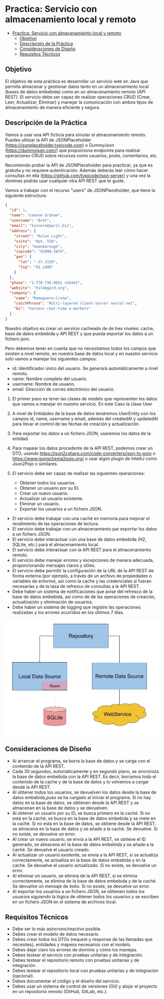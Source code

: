 # Practica: Servicio con almacenamiento local y remoto

- [Practica: Servicio con almacenamiento local y remoto](#practica-servicio-con-almacenamiento-local-y-remoto)
  - [Objetivo](#objetivo)
  - [Descripción de la Práctica](#descripción-de-la-práctica)
  - [Consideraciones de Diseño](#consideraciones-de-diseño)
  - [Requisitos Técnicos](#requisitos-técnicos)


## Objetivo
El objetivo de esta práctica es desarrollar un servicio web en Java que permita almacenar y gestionar datos tanto en un almacenamiento local (bases de datos embebida) como en un almacenamiento remoto (API REST). El servicio debe ser capaz de realizar operaciones CRUD (Crear, Leer, Actualizar, Eliminar) y manejar la comunicación con ambos tipos de almacenamiento de manera eficiente y segura.


## Descripción de la Práctica
Vamos a usar una API ficticia para simular el almacenamiento remoto. Puedes utilizar la API de JSONPlaceholder (https://jsonplaceholder.typicode.com) o DummyJson (https://dummyjson.com/) que proporciona endpoints para realizar operaciones CRUD sobre recursos como usuarios, posts, comentarios, etc. 

Recomiendo probar la API de JSONPlaceholder para practicar, ya que es gratuita y no requiere autenticación. Además deberás leer cómo hacer consultas en ella (https://github.com/typicode/json-server) y una vez la domines podrás usar cualquier otra API REST que te guste.

Vamos a trabajar con el recurso "users" de JSONPlaceholder, que tiene la siguiente estructura:

```json
{
  "id": 1,
  "name": "Leanne Graham",
  "username": "Bret",
  "email": "Sincere@april.biz",
  "address": {
    "street": "Kulas Light",
    "suite": "Apt. 556",
    "city": "Gwenborough",
    "zipcode": "92998-3874",
    "geo": {
      "lat": "-37.3159",
      "lng": "81.1496"
    }
  },
  "phone": "1-770-736-8031 x56442",
  "website": "hildegard.org",
  "company": {
    "name": "Romaguera-Crona",
    "catchPhrase": "Multi-layered client-server neural-net",
    "bs": "harness real-time e-markets"
  }
}
```

Nuestro objetivo es crear un servicio cacheado de de tres niveles: cache, base de datos embebida y API REST y que pueda exportar los datos a un fichero json.

Pero debemos tener en cuenta que no necesitamos todos los campos que existen a nivel remoto, en nuestra base de datos local y en nuestro servicio solo vamos a manejar los siguientes campos:
- id: Identificador único del usuario. Se generará automáticamente a nivel remoto.
- name: Nombre completo del usuario.
- username: Nombre de usuario.
- email: Dirección de correo electrónico del usuario.

1. El primer paso es tener las clases de modelo que representen los datos que vamos a manejar en nuestro servicio. En este Caso la clase User

2. A nivel de Entidades de la base de datos tendremos UserEntity con los campos id, name, username y email, además del createdAt y updatedAt para llevar el control de las fechas de creación y actualización.

3. Para exportar los datos a un fichero JSON, usaremos los datos de la entidad.

4. Para mapear los datos procedente de la API REST, podemos crear un DTO, usando https://json2csharp.com/code-converters/json-to-pojo o https://www.jsonschema2pojo.org/  o usar algún plugin de IntelliJ como Json2Pojo o similares.

5. El servicio debe ser capaz de realizar las siguientes operaciones:
   - Obtener todos los usuarios.
   - Obtener un usuario por su ID.
   - Crear un nuevo usuario.
   - Actualizar un usuario existente.
   - Eliminar un usuario.
   - Exportar los usuarios a un fichero JSON.

- El servicio debe trabajar con una caché en memoria para mejorar el rendimiento de las operaciones de lectura.
- El servicio debe trabajar con un almacenamiento par exportar los datos a un fichero JSON.
- El servicio debe interactuar con una base de datos embebida (H2, SQLite, etc.) para el almacenamiento local.
- El servicio debe interactuar con la API REST para el almacenamiento remoto.
- El servicio debe manejar errores y excepciones de manera adecuada, proporcionando mensajes claros y útiles.
- El servicio debe permitir la configuración de la URL de la API REST de forma externa (por ejemplo, a través de un archivo de propiedades o variables de entorno), así como la cache y las credenciales si fueran necesarias y de la tasa de refresco de consultas a la API REST.
- Debe haber un sistema de notificaciones que avise del refresco de la base de datos embebida, así como de de las operaciones de creación, actualización y eliminación de usuarios.
- Debe haber un sistema de logging que registre las operaciones realizadas y los errores ocurridos en los últimos 7 días.

![img](../images/remote_repository.jpg)


## Consideraciones de Diseño

- Al arrancar el programa, se borra la base de datos y se carga con el contenido de la API REST.
- Cada 30 segundos, automáticamente y en segundo plano, se sincroniza la base de datos embebida con la API REST. Es decir, borramos todo el contenido de la cache y de la base de datos y lo volvemos a cargar desde la API REST.
- Al obtener todos los usuarios, se devuelven los datos desde la base de datos embebida,pues se ha cargado al iniciar el programa. Si no hay datos en la base de datos, se obtienen desde la API REST y se almacenan en la base de datos y se devuelven.
- Al obtener un usuario por su ID, se busca primero en la caché. Si no está en la caché, se busca en la base de datos embebida y se mete en la caché. Si no está en la base de datos, se obtiene desde la API REST, se almacena en la base de datos y se añade a la caché. Se devuelve. Si no existe, se devuelve un error.
- Al crear un nuevo usuario, se envía a la API REST, se obtiene el ID generado, se almacena en la base de datos embebida y se añade a la caché. Se devuelve el usuario creado.
- Al actualizar un usuario existente, se envía a la API REST, si se actualiza correctamente, se actualiza en la base de datos embebida y en la caché. Se devuelve el usuario actualizado. Si no existe, se devuelve un error.
- Al eliminar un usuario, se elimina de la API REST, si se elimina correctamente, se elimina de la base de datos embebida y de la caché. Se devuelve un mensaje de éxito. Si no existe, se devuelve un error.
- Al exportar los usuarios a un fichero JSON, se obtienen todos los usuarios siguiendo la lógica de obtener todos los usuarios y se escriben en un fichero JSON en el sistema de archivos local.

## Requisitos Técnicos
- Debe ser lo más asíncrono/reactivo posible.
- Debes crear el modelo de datos necesario.
- Debes crear todos los DTOs (request y response de las llamadas que necesites), entidades y mapeos necesarios con el modelo.
- Debes dejar claro los errores de dominio y cómo los manejas.
- Debes testear el servicio con pruebas unitarias y de integración.
- Debes testear el repositorio remoto con pruebas unitarias y de integración.
- Debes testear el repositorio local con pruebas unitarias y de integración (opcional).
- Debes documentar el código y el diseño del servicio.
- Debes usar un sistema de control de versiones (Git) y alojar el proyecto en un repositorio remoto (GitHub, GitLab, etc.).